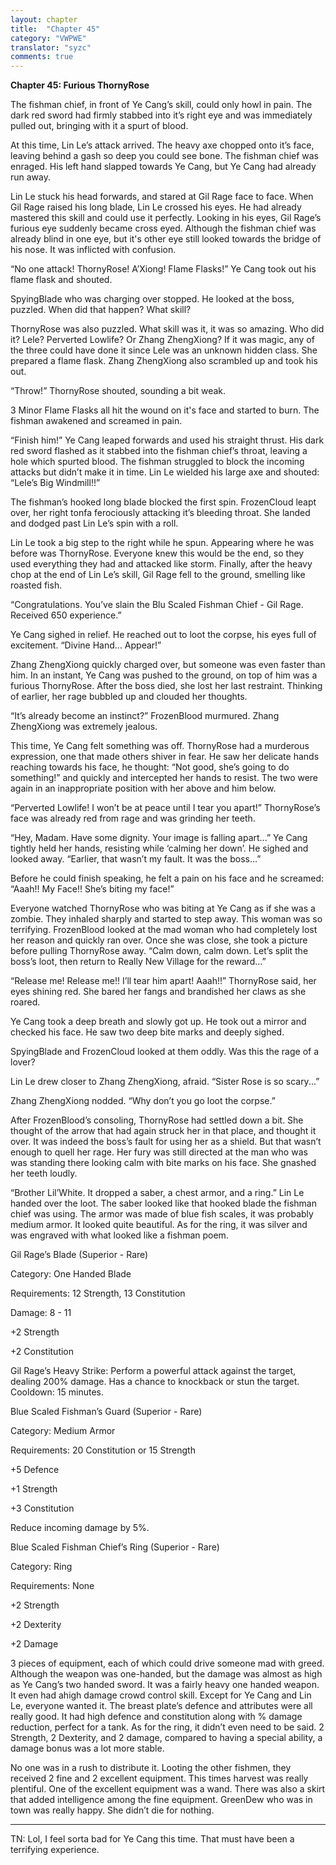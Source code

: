 ```yaml
---
layout: chapter
title:  "Chapter 45"
category: "VWPWE"
translator: "syzc"
comments: true
---
```


**Chapter 45: Furious ThornyRose**
 
The fishman chief, in front of Ye Cang’s skill, could only howl in pain. The dark red sword had firmly stabbed into it’s right eye and was immediately pulled out, bringing with it a spurt of blood.
 
At this time, Lin Le’s attack arrived. The heavy axe chopped onto it’s face, leaving behind a gash so deep you could see bone. The fishman chief was enraged. His left hand slapped towards Ye Cang, but Ye Cang had already run away.
 
Lin Le stuck his head forwards, and stared at Gil Rage face to face. When Gil Rage raised his long blade, Lin Le crossed his eyes. He had already mastered this skill and could use it perfectly. Looking in his eyes, Gil Rage’s furious eye suddenly became cross eyed. Although the fishman chief was already blind in one eye, but it's other eye still looked towards the bridge of his nose. It was inflicted with confusion.
 
“No one attack! ThornyRose! A’Xiong! Flame Flasks!” Ye Cang took out his flame flask and shouted.

SpyingBlade who was charging over stopped. He looked at the boss, puzzled. When did that happen? What skill?
 
ThornyRose was also puzzled. What skill was it, it was so amazing. Who did it? Lele? Perverted Lowlife? Or Zhang ZhengXiong? If it was magic, any of the three could have done it since Lele was an unknown hidden class. She prepared a flame flask. Zhang ZhengXiong also scrambled up and took his out.
 
“Throw!” ThornyRose shouted, sounding a bit weak.
 
3 Minor Flame Flasks all hit the wound on it's face and started to burn. The fishman awakened and screamed in pain.
 
“Finish him!” Ye Cang leaped forwards and used his straight thrust. His dark red sword flashed as it stabbed into the fishman chief’s throat, leaving a hole which spurted blood. The fishman struggled to block the incoming attacks but didn’t make it in time. Lin Le wielded his large axe and shouted: “Lele’s Big Windmill!!” 
 
The fishman’s hooked long blade blocked the first spin. FrozenCloud leapt over, her right tonfa ferociously attacking it’s bleeding throat. She landed and dodged past Lin Le’s spin with a roll.
 
Lin Le took a big step to the right while he spun. Appearing where he was before was ThornyRose. Everyone knew this would be the end, so they used everything they had and attacked like storm. Finally, after the heavy chop at the end of Lin Le’s skill, Gil Rage fell to the ground, smelling like roasted fish.
 
“Congratulations. You’ve slain the Blu Scaled Fishman Chief - Gil Rage. Received 650 experience.”
 
Ye Cang sighed in relief. He reached out to loot the corpse, his eyes full of excitement. “Divine Hand... Appear!” 
 
Zhang ZhengXiong quickly charged over, but someone was even faster than him. In an instant, Ye Cang was pushed to the ground, on top of him was a furious ThornyRose. After the boss died, she lost her last restraint. Thinking of earlier, her rage bubbled up and clouded her thoughts.
 
“It’s already become an instinct?” FrozenBlood murmured. Zhang ZhengXiong was extremely jealous.
 
This time, Ye Cang felt something was off. ThornyRose had a murderous expression, one that made others shiver in fear. He saw her delicate hands reaching towards his face, he thought: “Not good, she’s going to do something!” and quickly and intercepted her hands to resist. The two were again in an inappropriate position with her above and him below.
 
“Perverted Lowlife! I won’t be at peace until I tear you apart!” ThornyRose’s face was already red from rage and was grinding her teeth.
 
“Hey, Madam. Have some dignity. Your image is falling apart...” Ye Cang tightly held her hands, resisting while ‘calming her down’. He sighed and looked away. “Earlier, that wasn’t my fault. It was the boss...”
 
Before he could finish speaking, he felt a pain on his face and he screamed: “Aaah!! My Face!! She’s biting my face!”
 
Everyone watched ThornyRose who was biting at Ye Cang as if she was a zombie. They inhaled sharply and started to step away. This woman was so terrifying. FrozenBlood looked at the mad woman who had completely lost her reason and quickly ran over. Once she was close, she took a picture before pulling ThornyRose away. “Calm down, calm down. Let’s split the boss’s loot, then return to Really New Village for the reward...”
 
“Release me! Release me!! I’ll tear him apart! Aaah!!” ThornyRose said, her eyes shining red. She bared her fangs and brandished her claws as she roared. 
 
Ye Cang took a deep breath and slowly got up. He took out a mirror and checked his face. He saw two deep bite marks and deeply sighed. 
 
SpyingBlade and FrozenCloud looked at them oddly. Was this the rage of a lover?
 
Lin Le drew closer to Zhang ZhengXiong, afraid. “Sister Rose is so scary...”
 
Zhang ZhengXiong nodded. “Why don’t you go loot the corpse.”
 
After FrozenBlood’s consoling, ThornyRose had settled down a bit. She thought of the arrow that had again struck her in that place, and thought it over. It was indeed the boss’s fault for using her as a shield. But that wasn’t enough to quell her rage. Her fury was still directed at the man who was was standing there looking calm with bite marks on his face. She gnashed her teeth loudly.
 
“Brother Lil’White. It dropped a saber, a chest armor, and a ring.” Lin Le handed over the loot. The saber looked like that hooked blade the fishman chief was using. The armor was made of blue fish scales, it was probably medium armor. It looked quite beautiful. As for the ring, it was silver and was engraved with what looked like a fishman poem.
 
Gil Rage’s Blade (Superior - Rare)
 
Category: One Handed Blade
 
Requirements: 12 Strength, 13 Constitution
 
Damage: 8 - 11
 
+2 Strength
 
+2 Constitution
 
Gil Rage’s Heavy Strike: Perform a powerful attack against the target, dealing 200% damage. Has a chance to knockback or stun the target. Cooldown: 15 minutes.
 
Blue Scaled Fishman’s Guard (Superior - Rare)
 
Category: Medium Armor
 
Requirements: 20 Constitution or 15 Strength
 
+5 Defence
 
+1 Strength
 
+3 Constitution
 
Reduce incoming damage by 5%.
 
Blue Scaled Fishman Chief’s Ring (Superior - Rare)
 
Category: Ring
 
Requirements: None
 
+2 Strength
 
+2 Dexterity
 
+2 Damage
 
3 pieces of equipment, each of which could drive someone mad with greed. Although the weapon was one-handed, but the damage was almost as high as Ye Cang’s two handed sword. It was a fairly heavy one handed weapon. It even had ahigh damage crowd control skill. Except for Ye Cang and Lin Le, everyone wanted it. The breast plate’s defence and attributes were all really good. It had high defence and constitution along with % damage reduction, perfect for a tank. As for the ring, it didn’t even need to be said. 2 Strength, 2 Dexterity, and 2 damage, compared to having a special ability, a damage bonus was a lot more stable.
 
No one was in a rush to distribute it. Looting the other fishmen, they received 2 fine and 2 excellent equipment. This times harvest was really plentiful. One of the excellent equipment was a wand. There was also a skirt that added intelligence among the fine equipment. GreenDew who was in town was really happy. She didn’t die for nothing.

---

TN: Lol, I feel sorta bad for Ye Cang this time. That must have been a terrifying experience.